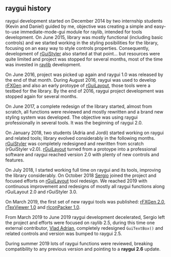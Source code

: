 ## raygui history

raygui development started on December 2014 by two internship students (Kevin and Daniel) guided by me, objective was creating a simple and easy-to-use immediate-mode-gui module for raylib, intended for tools development. On June 2015, library was mostly functional (including basic controls) and we started working in the styling posibilities for the library, focusing on an easy way to style controls properties. Consequently, development of [rGuiStyler](https://raylibtech.itch.io/rguistyler) also started at that point... but resources were quite limited and project was stopped for several months, most of the time was invested in [raylib](https://github.com/raysan5/raylib) development.

On June 2016, project was picked up again and raygui 1.0 was released by the end of that month. During August 2016, raygui was used to develop [rFXGen](https://github.com/raysan5/rfxgen) and also an early protoype of [rGuiLayout](https://raylibtech.itch.io/rguilayout), those tools were a testbed for the library. By the end of 2016, raygui project development was stopped again for several months.

On June 2017, a complete redesign of the library started, almost from scratch, all functions were reviewed and mostly rewritten and a brand new styling system was developed. The objective was using raygui professionally in several tools. It was the beginning of raygui 2.0.

On January 2018, two students (Adria and Jordi) started working on raygui and related tools; library evolved considerably in the following months. [rGuiStyler](https://raylibtech.itch.io/rguistyler) was completely redesigned and rewritten from scratch (rGuiStyler v2.0). [rGuiLayout](https://raylibtech.itch.io/rguilayout) turned from a protoype into a professional software and raygui reached version 2.0 with plenty of new controls and features.

On July 2018, I started working full time on raygui and its tools, improving the library considerably. On October 2018 [Sergio](https://github.com/anidealgift) joined the project and focused efforts on [rGuiLayout](https://raylibtech.itch.io/rguilayout) tool redesign. We reached 2019 with continuous improvement and redesigns of mostly all raygui functions along rGuiLayout 2.0 and rGuiStyler 3.0.

On March 2019, the first set of new raygui tools was published: [rFXGen 2.0](https://raylibtech.itch.io/rfxgen), [rTexViewer 1.0](https://raylibtech.itch.io/rtexviewer) and [rIconPacker 1.0](https://raylibtech.itch.io/riconpacker).

From March 2019 to June 2019 raygui development decelerated, Sergio left the project and efforts were focused on raylib 2.5, during this time one external contributor, [Vlad Adrian](https://github.com/Demizdor), completely redesigned `GuiTextBox()` and related controls and version was bumped to raygui 2.5.

During summer 2019 lots of raygui functions were reviewed, breaking compatibility to any previous version and pointing to a **raygui 2.6** update.
